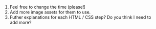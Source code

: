 1. Feel free to change the time (please!)
2. Add more image assets for them to use.
3. Futher explanations for each HTML / CSS step? Do you think I need to add more?
